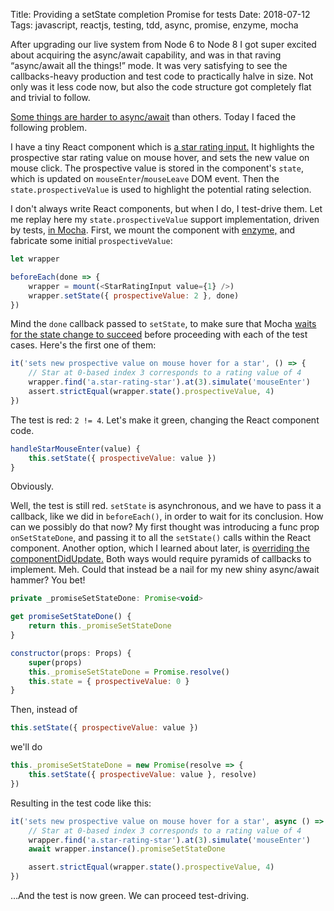 Title: Providing a setState completion Promise for tests
Date: 2018-07-12
Tags: javascript, reactjs, testing, tdd, async, promise, enzyme, mocha

After upgrading our live system from Node 6 to Node 8 I got super excited about acquiring the
async/await capability, and was in that raving “async/await all the things!” mode. It was very
satisfying to see the callbacks-heavy production and test code to practically halve in size. Not
only was it less code now, but also the code structure got completely flat and trivial to follow.

[Some things are harder to async/await](https://github.com/facebook/react/issues/2642) than
others. Today I faced the following problem.

I have a tiny React component which is [a star rating
input.](http://ikr.su/h/react-star-rating-input/demo.html) It highlights the prospective star rating
value on mouse hover, and sets the new value on mouse click. The prospective value is stored in the
component's `state`, which is updated on `mouseEnter`/`mouseLeave` DOM event. Then the
`state.prospectiveValue` is used to highlight the potential rating selection.

I don't always write React components, but when I do, I test-drive them. Let me replay here my
`state.prospectiveValue` support implementation, driven by tests, [in
Mocha](https://mochajs.org/). First, we mount the component with [enzyme,](http://airbnb.io/enzyme/)
and fabricate some initial `prospectiveValue`:

```javascript
let wrapper

beforeEach(done => {
    wrapper = mount(<StarRatingInput value={1} />)
    wrapper.setState({ prospectiveValue: 2 }, done)
})
```

Mind the `done` callback passed to `setState`, to make sure that Mocha [waits for the state change
to succeed](https://reactjs.org/docs/react-component.html#setstate) before proceeding with each of
the test cases. Here's the first one of them:

```javascript
it('sets new prospective value on mouse hover for a star', () => {
    // Star at 0-based index 3 corresponds to a rating value of 4
    wrapper.find('a.star-rating-star').at(3).simulate('mouseEnter')
    assert.strictEqual(wrapper.state().prospectiveValue, 4)
})
```

The test is red: `2 != 4`. Let's make it green, changing the React component code.

```javascript
handleStarMouseEnter(value) {
    this.setState({ prospectiveValue: value })
}
```

Obviously.

Well, the test is still red. `setState` is asynchronous, and we have to pass it a callback, like we
did in `beforeEach()`, in order to wait for its conclusion. How can we possibly do that now? My
first thought was introducing a func prop `onSetStateDone`, and passing it to all the `setState()`
calls within the React component. Another option, which I learned about later, is [overriding the
componentDidUpdate.](https://github.com/facebook/react/issues/2642#issuecomment-66676469) Both ways
would require pyramids of callbacks to implement. Meh. Could that instead be a nail for my new shiny
async/await hammer? You bet!

```javascript
private _promiseSetStateDone: Promise<void>

get promiseSetStateDone() {
    return this._promiseSetStateDone
}

constructor(props: Props) {
    super(props)
    this._promiseSetStateDone = Promise.resolve()
    this.state = { prospectiveValue: 0 }
}

```

Then, instead of

```javascript
this.setState({ prospectiveValue: value })
```

we'll do

```javascript
this._promiseSetStateDone = new Promise(resolve => {
    this.setState({ prospectiveValue: value }, resolve)
})
```

Resulting in the test code like this:

```javascript
it('sets new prospective value on mouse hover for a star', async () => {
    // Star at 0-based index 3 corresponds to a rating value of 4
    wrapper.find('a.star-rating-star').at(3).simulate('mouseEnter')
    await wrapper.instance().promiseSetStateDone

    assert.strictEqual(wrapper.state().prospectiveValue, 4)
})
```

…And the test is now green. We can proceed test-driving.
